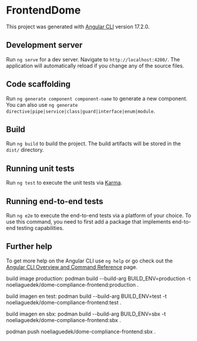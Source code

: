 # FrontendDome

This project was generated with [Angular CLI](https://github.com/angular/angular-cli) version 17.2.0.

## Development server

Run `ng serve` for a dev server. Navigate to `http://localhost:4200/`. The application will automatically reload if you change any of the source files.

## Code scaffolding

Run `ng generate component component-name` to generate a new component. You can also use `ng generate directive|pipe|service|class|guard|interface|enum|module`.

## Build

Run `ng build` to build the project. The build artifacts will be stored in the `dist/` directory.

## Running unit tests

Run `ng test` to execute the unit tests via [Karma](https://karma-runner.github.io).

## Running end-to-end tests

Run `ng e2e` to execute the end-to-end tests via a platform of your choice. To use this command, you need to first add a package that implements end-to-end testing capabilities.

## Further help

To get more help on the Angular CLI use `ng help` or go check out the [Angular CLI Overview and Command Reference](https://angular.io/cli) page.

build image production:
podman build --build-arg BUILD_ENV=production -t noeliaguedek/dome-compliance-frontend:production .

build imagen en test:
podman build --build-arg BUILD_ENV=test -t noeliaguedek/dome-compliance-frontend:test .

build imagen en sbx:
podman build --build-arg BUILD_ENV=sbx -t noeliaguedek/dome-compliance-frontend:sbx .

podman push noeliaguedek/dome-compliance-frontend:sbx .
